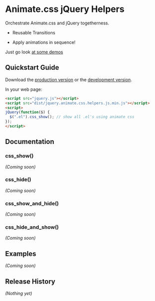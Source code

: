 # Animate.css jQuery Helpers

Orchestrate Animate.css and jQuery togetherness.

- Reusable Transitions

- Apply animations in sequence!

Just go look [at some demos](#)

## Quickstart Guide
Download the [production version][min] or the [development version][max].

[min]: https://raw.github.com/ryanlabouve/jquery.animate.css.helpers.js/master/dist/jquery.animate.css.helpers.js.min.js
[max]: https://raw.github.com/ryanlabouve/jquery.animate.css.helpers.js/master/dist/jquery.animate.css.helpers.js.js

In your web page:

```html
<script src="jquery.js"></script>
<script src="dist/jquery.animate.css.helpers.js.min.js"></script>
<script>
jQuery(function($) {
  $(".el").css_show(); // show all .el's using animate css
});
</script>
```

## Documentation

### css_show()

_(Coming soon)_

### css_hide()

_(Coming soon)_

### css_show_and_hide()

_(Coming soon)_

### css_hide_and_show()

_(Coming soon)_

## Examples

_(Coming soon)_

## Release History

_(Nothing yet)_
